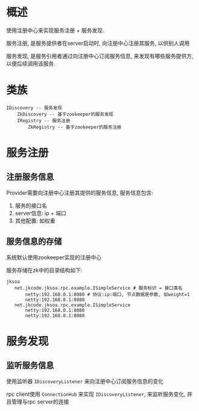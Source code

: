 # 概述
使用注册中心来实现服务注册 + 服务发现.

服务注册, 是服务提供者在server启动时, 向注册中心注册其服务, 以供别人调用

服务发现, 是服务引用者通过向注册中心订阅服务信息, 来发现有哪些服务提供方, 以便后续调用该服务.

# 类族

```
IDiscovery -- 服务发现
    ZkDiscovery -- 基于zookeeper的服务发现
    IRegistry -- 服务注册
        ZkRegistry -- 基于zookeeper的服务注册
```

# 服务注册

## 注册服务信息
Provider需要向注册中心注册其提供的服务信息, 服务信息包含: 
1. 服务的接口名
2. server信息: ip + 端口
3. 其他配置: 如权重

## 服务信息的存储

系统默认使用zookeeper实现的注册中心

服务存储在zk中的目录结构如下:

 ```
jksoa
    net.jkcode.jksoa.rpc.example.ISimpleService # 服务标识 = 接口类名
        netty:192.168.0.1:8080 # 协议:ip:端口, 节点数据是参数, 如weight=1
        netty:192.168.0.1:8080
    net.jkcode.jksoa.rpc.example.ISimpleService
        netty:192.168.0.1:8080
        netty:192.168.0.1:8080
```

# 服务发现

## 监听服务信息

使用监听器 `IDiscoveryListener` 来向注册中心订阅服务信息的变化

rpc client使用 `ConnectionHub` 来实现 `IDiscoveryListener`, 来监听服务变化, 并且管理与rpc server的连接

